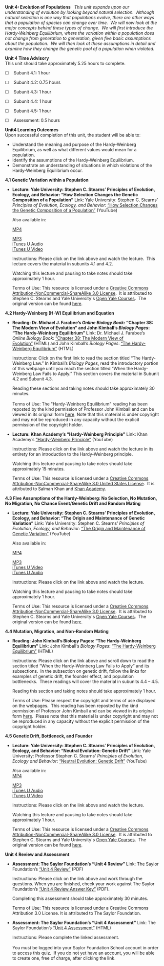 **Unit 4: Evolution of Populations** <span id="4"></span> 
*This unit expands upon our understanding of evolution by looking beyond
natural selection.  Although natural selection is one way that
populations evolve, there are other ways that a population of species
can change over time.  We will now look at the major concepts behind
these types of change.  We will first introduce the Hardy-Weinberg
Equilibrium, where the variation within a population does not change
from generation to generation, given five basic assumptions about the
population.  We will then look at these assumptions in detail and
examine how they change the genetic pool of a population when violated.*

**Unit 4 Time Advisory**  
This unit should take approximately 5.25 hours to complete.  
  
 ☐    Subunit 4.1: 1 hour  
  
 ☐    Subunit 4.2: 0.75 hours  
  
 ☐    Subunit 4.3: 1 hour  
  
 ☐    Subunit 4.4: 1 hour  
  
 ☐    Subunit 4.5: 1 hour  
  
 ☐    Assessment: 0.5 hours<span id="cke_bm_564E"
style="display: none; "> </span><span id="cke_bm_563E"
style="display: none; "> </span><span id="cke_bm_562E"
style="display: none; "> </span><span id="cke_bm_561E"
style="display: none; "> </span>

**Unit4 Learning Outcomes**  
Upon successful completion of this unit, the student will be able to:
-   Understand the meaning and purpose of the Hardy-Weinberg
    Equilibrium, as well as what different values would mean for a
    population.
-   Identify the assumptions of the Hardy-Weinberg Equilibrium.
-   Demonstrate an understanding of situations in which violations of
    the Hardy-Weinberg Equilibrium occur.

**4.1 Genetic Variation within a Population** <span id="4.1"></span> 
-   **Lecture: Yale University: Stephen C. Stearns’ Principles of
    Evolution, Ecology, and Behavior: “How Selection Changes the Genetic
    Composition of a Population”**
    Link: Yale University: Stephen C. Stearns’ *Principles of Evolution,
    Ecology, and Behavior*: [“How Selection Changes the Genetic
    Composition of a
    Population”](http://www.youtube.com/watch?v=maIRFg5slec) (YouTube)  
      
     Also available in:  

    [MP4](http://www.archive.org/details/HowSelectionChangesTheGeneticCompositionOfAPopulation)  

    [MP3](http://oyc.yale.edu/ecology-and-evolutionary-biology/eeb-122/lecture-5)  
     [iTunes U
    Audio](http://deimos3.apple.com/WebObjects/Core.woa/Browse/yale.edu.2413658053.02413658061.2558361141?i=1319419578)  
     [iTunes U
    Video](http://deimos3.apple.com/WebObjects/Core.woa/Browse/yale.edu.2413658053.02471197475.2687076435?i=1840744488)  
      
     Instructions: Please click on the link above and watch the lecture.
     This lecture covers the material in subunits 4.1 and 4.2.  
      
     Watching this lecture and pausing to take notes should take
    approximately 1 hour.  
      
     Terms of Use: This resource is licensed under a [Creative Commons
    Attribution-NonCommercial-ShareAlike 3.0
    License](http://creativecommons.org/licenses/by-nc-sa/3.0/us/).  It
    is attributed to Stephen C. Stearns and Yale University's [Open Yale
    Courses](http://oyc.yale.edu/).  The original version can be found
    [here](http://oyc.yale.edu/ecology-and-evolutionary-biology/eeb-122/lecture-5).

**4.2 Hardy-Weinberg (H-W) Equilibrium and Equation** <span
id="4.2"></span> 
-   **Reading: Dr. Michael J. Farabee’s *Online Biology Book*: “Chapter
    38: The Modern View of Evolution” and John Kimball’s *Biology
    Pages*: “The Hardy-Weinberg Equilibrium”**
    Link: Dr. Michael J. Farabee’s *Online Biology Book*: [“Chapter 38:
    The Modern View of
    Evolution”](http://resources.saylor.org/BIO/BIO102/BIO102-4.2-Chapter38EvolutionII-Permission_files/BIO102-4.2-Chapter38EvolutionII-Permission.html) (HTML)
    and John Kimball’s *Biology Pages*: [“The Hardy-Weinberg
    Equilibrium”](http://www.saylor.org/content/BIO_Kimball/users.rcn.com/jkimball.ma.ultranet/BiologyPages/H/Hardy_Weinberg.html) (HTML)  
      
     Instructions: Click on the first link to read the section titled
    “The Hardy-Weinberg Law.” In Kimball’s *Biology Pages*, read the
    introductory portion of this webpage until you reach the section
    titled “When the Hardy-Weinberg Law Fails to Apply.” This section
    covers the material in Subunit 4.2 and Subunit 4.3.  
      
     Reading these sections and taking notes should take approximately
    30 minutes.  
        
     Terms of Use: The "Hardy-Weinberg Equilibrium" reading has been
    reposted by the kind permission of Professor John Kimball and can be
    viewed in its original form
    [here](http://users.rcn.com/jkimball.ma.ultranet/BiologyPages/H/Hardy_Weinberg.html).
    Note that this material is under copyright and may not be reproduced
    in any capacity without the explicit permission of the copyright
    holder.

-   **Lecture: Khan Academy’s “Hardy-Weinberg Principle”**
    Link: Khan Academy’s [“Hardy-Weinberg
    Principle”](https://www.khanacademy.org/science/biology/heredity-and-genetics/v/hardy-weinberg-principle) (YouTube)  
      
     Instructions: Please click on the link above and watch the lecture
    in its entirety for an introduction to the Hardy-Weinberg
    principle.  
      
     Watching this lecture and pausing to take notes should take
    approximately 15 minutes.  
      
     Terms of Use: This resource is licensed under a [Creative Commons
    Attribution-NonCommercial-ShareAlike 3.0 United States
    License](http://creativecommons.org/licenses/by-nc-sa/3.0/us/).  It
    is attributed to Salman Khan and [Khan
    Academy](http://www.khanacademy.org/).

**4.3 Five Assumptions of the Hardy-Weinberg: No Selection, No Mutation,
No Migration, No Chance Event/Genetic Drift and Random Mating** <span
id="4.3"></span> 
-   **Lecture: Yale University: Stephen C. Stearns’ Principles of
    Evolution, Ecology, and Behavior: “The Origin and Maintenance of
    Genetic Variation”**
    Link: Yale University: Stephen C. Stearns’ *Principles of Evolution,
    Ecology, and Behavior*: [“The Origin and Maintenance of Genetic
    Variation”](http://www.youtube.com/watch?v=D_rgT83gg8Y) (YouTube)  
      
     Also available in:  

    [MP4](http://www.archive.org/details/TheOriginAndMaintenanceOfGeneticVariation)  

    [MP3](http://oyc.yale.edu/ecology-and-evolutionary-biology/eeb-122/lecture-6)  
     [iTunes U
    Video](http://deimos3.apple.com/WebObjects/Core.woa/Browse/yale.edu.2413658053.02471197475.2681872054?i=1346073275)  
     [iTunes U
    Audio](http://deimos3.apple.com/WebObjects/Core.woa/Browse/yale.edu.2413658053.02413658061.2584019322?i=1309930443)  
      
     Instructions: Please click on the link above and watch the
    lecture.  
      
     Watching this lecture and pausing to take notes should take
    approximately 1 hour.  
      
     Terms of Use: This resource is licensed under a [Creative Commons
    Attribution-NonCommercial-ShareAlike 3.0
    License](http://creativecommons.org/licenses/by-nc-sa/3.0/us/).  It
    is attributed to Stephen C. Stearns and Yale University's [Open Yale
    Courses](http://oyc.yale.edu/).  The original version can be found
    [here](http://oyc.yale.edu/ecology-and-evolutionary-biology/eeb-122/lecture-6).

**4.4 Mutation, Migration, and Non-Random Mating** <span
id="4.4"></span> 
-   **Reading: John Kimball’s Biology Pages: “The Hardy-Weinberg
    Equilibrium”**
    Link: John Kimball’s *Biology Pages*: [“The Hardy-Weinberg
    Equilibrium”](http://www.saylor.org/content/BIO_Kimball/users.rcn.com/jkimball.ma.ultranet/BiologyPages/H/Hardy_Weinberg.html) (HTML)  
      
     Instructions: Please click on the link above and scroll down to
    read the section titled “When the Hardy-Weinberg Law Fails to Apply”
    and its subsections.  In the subsection on genetic drift, follow the
    links for examples of genetic drift, the founder effect, and
    population bottlenecks.  These readings will cover the material in
    subunits 4.4 – 4.5.  
      
     Reading this section and taking notes should take approximately 1
    hour.  
      
     Terms of Use: Please respect the copyright and terms of use
    displayed on the webpages.  This reading has been reposted by the
    kind permission of Professor John Kimball and can be viewed in its
    original
    form [here](http://users.rcn.com/jkimball.ma.ultranet/BiologyPages/H/Hardy_Weinberg.html). 
    Please note that this material is under copyright and may not be
    reproduced in any capacity without the explicit permission of the
    copyright holder.

**4.5 Genetic Drift, Bottleneck, and Founder** <span id="4.5"></span> 
-   **Lecture: Yale University: Stephen C. Stearns’ Principles of
    Evolution, Ecology, and Behavior: “Neutral Evolution: Genetic
    Drift”**
    Link: Yale University: Professor Stephen C. Stearns’ *Principles of
    Evolution, Ecology and Behavior*: [“Neutral Evolution: Genetic
    Drift”](http://www.youtube.com/watch?v=S6TyUG-2sPo) (YouTube)  
      
     Also available in:  
     [MP4](http://www.archive.org/details/NeutralEvolutionGeneticDrift)  

    [MP3](http://oyc.yale.edu/ecology-and-evolutionary-biology/eeb-122/lecture-4)  
     [iTunes U
    Audio](http://deimos3.apple.com/WebObjects/Core.woa/Browse/yale.edu.2413658053.02413658061.2583724638?i=1479487546)  
     [iTunes U
    Video](http://deimos3.apple.com/WebObjects/Core.woa/Browse/yale.edu.2413658053.02471197475.2671918835?i=1632670250)  
      
     Instructions: Please click on the link above and watch the
    lecture.   
      
     Watching this lecture and pausing to take notes should take
    approximately 1 hour.  
      
     Terms of Use: This resource is licensed under a [Creative Commons
    Attribution-NonCommercial-ShareAlike 3.0
    License](http://creativecommons.org/licenses/by-nc-sa/3.0/us/).  It
    is attributed to Stephen C. Stearns and Yale University's [Open Yale
    Courses](http://oyc.yale.edu/).  The original version can be found
    [here](http://oyc.yale.edu/ecology-and-evolutionary-biology/eeb-122/lecture-4).

**Unit 4 Review and Assessment** <span id="4.6"></span> 
-   **Assessment: The Saylor Foundation’s “Unit 4 Review”**
    Link: The Saylor Foundation’s [“Unit 4
    Review”](https://resources.saylor.org/wwwresources/archived/site/wp-content/uploads/2012/11/BIO102_Unit_4_Review-FINAL.pdf)
    (PDF)  
      
     Instructions: Please click on the link above and work through the
    questions. When you are finished, check your work against The Saylor
    Foundation’s [“Unit 4 Review Answer
    Key”](https://resources.saylor.org/wwwresources/archived/site/wp-content/uploads/2012/11/BIO102_Unit_4_Review_ANSWER_KEY-FINAL.pdf)
    (PDF).  
      
     Completing this assessment should take approximately 30 minutes.  
      
     Terms of Use: This resource is licensed under a Creative Commons
    Attribution 3.0 License. It is attributed to The Saylor Foundation.

-   **Assessment: The Saylor Foundation’s “Unit 4 Assessment”**
    Link: The Saylor Foundation’s [“Unit 4
    Assessment”](http://school.saylor.org/mod/quiz/view.php?id=1100) (HTML)  
      
     Instructions: Please complete the linked assessment.  
        
     You must be logged into your Saylor Foundation School account in
    order to access this quiz.  If you do not yet have an account, you
    will be able to create one, free of charge, after clicking the
    link. 


